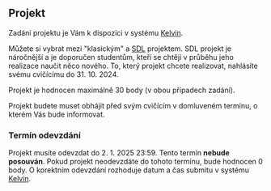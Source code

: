 ## Projekt

Zadání projektu je Vám k dispozici v systému [Kelvin](https://kelvin.cs.vsb.cz).

Můžete si vybrat mezi "klasickým" a [SDL](https://mrlvsb.github.io/upr-skripta/c/aplikovane_ulohy/sdl.html) projektem.
SDL projekt je náročnější a je doporučen studentům, kteří se chtějí v průběhu jeho realizace naučit něco nového.
To, který projekt chcete realizovat, nahlásíte svému cvičícímu do 31. 10. 2024.

Projekt je hodnocen maximálně 30 body (v obou případech zadání).

Projekt budete muset obhájit před svým cvičícím v domluveném termínu, o kterém Vás bude informovat.

### Termín odevzdání

Projekt musíte odevzdat do 2. 1. 2025 23:59.
Tento termín **nebude posouván**. Pokud projekt neodevzdáte do tohoto termínu, bude hodnocen 0 body.
O korektním odevzdání rozhoduje datum a čas submitu v systému [Kelvin](https://kelvin.cs.vsb.cz).

<!--
## FAQ

Zadání bude zveřejněno v dostatečném předstihu pro každého z Vás.

You can find your assignment [here](https://upr.cs.vsb.cz/projects).
You can choose between two assignments (either an application or an SDL-based game).

Pokud s něčím nevíte rady, kontaktujte svého cvičícího nebo napište na Discordu.

Často kladené dotazy (FAQ) k projektu budou zveřejňovány postupně zde.

### Kdy je zápočtový týden? A komu se bude projekt odevzdávat? Cvičícímu nebo přednášejícímu?

- Zápočtový týden je ve dnech 5. - 9. 12. 2022. Projekt se odevzdává cvičícímu.

### Můžeme si vybrat z těch 2 zadání projektu nebo je to druhé jenom bonus? Nějaký učitel tvrdil že to druhé je jenom bonus

Můžete si vybrat jedno ze dvou zadání.
-->
